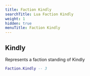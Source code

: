 ```yaml
---
title: Faction Kindly
searchTitle: Lua Faction Kindly
weight: 1
hidden: true
menuTitle: Faction Kindly
---
```

## Kindly
Represents a faction standing of Kindly
```lua
Faction.Kindly -- 3
```